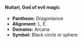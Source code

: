 #### Nuitari, God of evil magic
- **Pantheon:** Dragonlance
- **Alignment:** L, E
- **Domains:** Arcana
- **Symbol:** Black circle or sphere